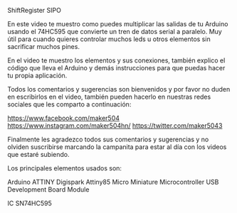 ShiftRegister SIPO

En este video te muestro como puedes multiplicar las salidas de tu Arduino usando el 74HC595 que convierte un tren de datos serial a paralelo. Muy útil para cuando quieres controlar muchos leds u otros elementos sin sacrificar muchos pines.

En el video te muestro los elementos y sus conexiones, también explico el código que lleva el Arduino y demás instrucciones para que puedas hacer tu propia aplicación.

Todos los comentarios y sugerencias son bienvenidos y por favor no duden en escribirlos en el video, también pueden hacerlo en nuestras redes sociales que les comparto a continuación:

https://www.facebook.com/maker504
https://www.instagram.com/maker504hn/
https://twitter.com/maker5043

Finalmente les agradezco todos sus comentarios y sugerencias y no olviden suscribirse marcando la campanita para estar al día con los videos que estaré subiendo.

Los principales elementos usados son:

Arduino ATTINY Digispark Attiny85 Micro Miniature Microcontroller USB Development Board Module

IC SN74HC595
